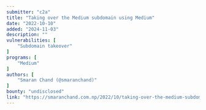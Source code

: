 ```yaml
---
submitter: "c2a"
title: "Taking over the Medium subdomain using Medium"
date: "2022-10-10"
added: "2024-11-03"
description: ""
vulnerabilities: [
    "Subdomain takeover"
]
programs: [
    "Medium"
]
authors: [
    "Smaran Chand (@smaranchand)"
]
bounty: "undisclosed"
link: "https://smaranchand.com.np/2022/10/taking-over-the-medium-subdomain-using-medium/"
---
```




